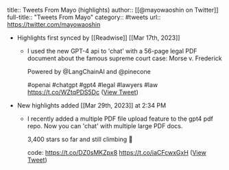 title:: Tweets From Mayo (highlights)
author:: [[@mayowaoshin on Twitter]]
full-title:: "Tweets From Mayo"
category:: #tweets
url:: https://twitter.com/mayowaoshin

- Highlights first synced by [[Readwise]] [[Mar 17th, 2023]]
	- I used the new GPT-4 api to 'chat' with a 56-page legal PDF document about the famous supreme court case: Morse v. Frederick
	  
	  Powered by @LangChainAI and @pinecone 
	  
	  #openai #chatgpt #gpt4 #legal #lawyers #law https://t.co/WZtqPDS5Dc ([View Tweet](https://twitter.com/mayowaoshin/status/1636165883876745217))
- New highlights added [[Mar 29th, 2023]] at 2:34 PM
	- I recently added a multiple PDF file upload feature to the gpt4 pdf repo. Now you can 'chat' with multiple large PDF docs.
	  
	  3,400 stars so far and still climbing 🙏
	  
	  code: https://t.co/DZ0sMKZpx8 https://t.co/iaCFcwxGxH ([View Tweet](https://twitter.com/mayowaoshin/status/1640757194642653199))